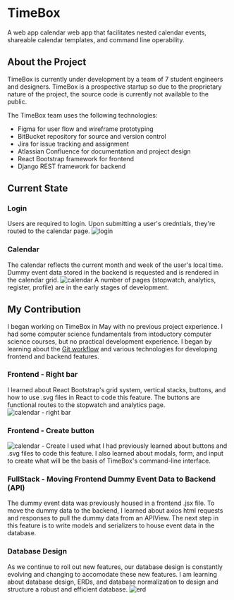 # TimeBox
A web app calendar web app that facilitates nested calendar events, shareable calendar templates, and command line operability.

## About the Project
TimeBox is currently under development by a team of 7 student engineers and designers. TimeBox is a prospective startup so due to the proprietary nature of the project, the source code is currently not available to the public.

The TimeBox team uses the following technologies:
- Figma for user flow and wireframe prototyping
- BitBucket repository for source and version control
- Jira for issue tracking and assignment
- Atlassian Confluence for documentation and project design
- React Bootstrap framework for frontend
- Django REST framework for backend

## Current State
### Login
Users are required to login. Upon submitting a user's credntials, they're routed to the calendar page.
![login](https://github.com/wongd1532/TimeBox/assets/99998284/688b4c19-b0e4-4171-96af-3bcf1b2bd973)
### Calendar
The calendar reflects the current month and week of the user's local time. Dummy event data stored in the backend is requested and is rendered in the calendar grid.
![calendar](https://github.com/wongd1532/TimeBox/assets/99998284/38dbf670-ab05-4b06-887b-beb803c9517b)
A number of pages (stopwatch, analytics, register, profile) are in the early stages of development.

## My Contribution
I began working on TimeBox in May with no previous project experience. I had some computer science fundamentals from intoductory computer science courses, but no practical development experience. I began by learning about the [Git workflow]([url](https://www.atlassian.com/git/tutorials/comparing-workflows)) and various technologies for developing frontend and backend features.
### Frontend - Right bar
I learned about React Bootstrap's grid system, vertical stacks, buttons, and how to use .svg files in React to code this feature. The buttons are functional routes to the stopwatch and analytics page.
![calendar - right bar](https://github.com/wongd1532/TimeBox/assets/99998284/c7bb66f5-b8a6-4464-b667-47167f432ef7)
### Frontend - Create button
![calendar - Create](https://github.com/wongd1532/TimeBox/assets/99998284/0cb8ecf3-a0b5-4d1c-9ec2-84622ad04d04)
I used what I had previously learned about buttons and .svg files to code this feature. I also learned about modals, form, and input to create what will be the basis of TimeBox's command-line interface.
### FullStack - Moving Frontend Dummy Event Data to Backend (API)
The dummy event data was previously housed in a frontend .jsx file. To move the dummy data to the backend, I learned about axios html requests and responses to pull the dummy data from an APIView. The next step in this feature is to write models and serializers to house event data in the database.
### Database Design
As we continue to roll out new features, our database design is constantly evolving and changing to accomodate these new features. I am learning about database design, ERDs, and database normalization to design and structure a robust and efficient database.
![erd](https://github.com/wongd1532/TimeBox/assets/99998284/28ef2449-6bcf-464a-a888-b688f7213ec3)

